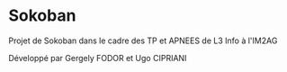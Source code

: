 # Sokoban

Projet de Sokoban dans le cadre des TP et APNEES de L3 Info à l'IM2AG

Développé par Gergely FODOR et Ugo CIPRIANI